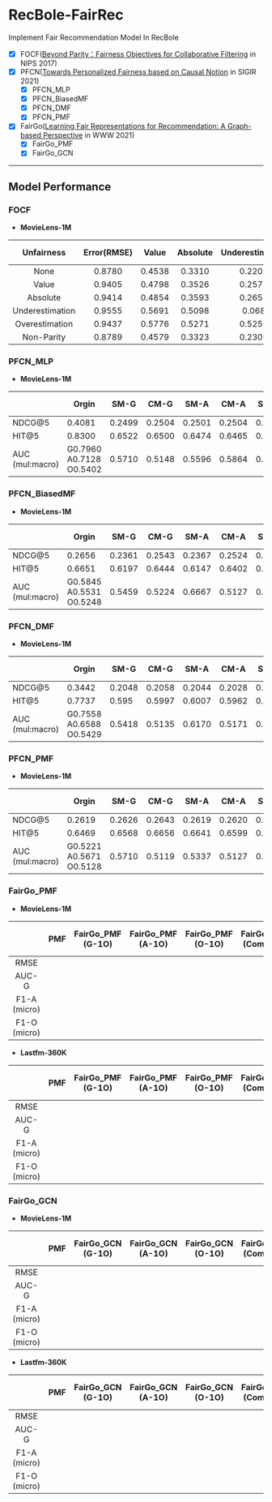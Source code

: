 # RecBole-FairRec
Implement Fair Recommendation Model In RecBole
- [x] FOCF([Beyond Parity：Fairness Objectives for Collaborative Filtering](https://proceedings.neurips.cc/paper/2017/hash/e6384711491713d29bc63fc5eeb5ba4f-Abstract.html) in NIPS 2017)
- [x] PFCN([Towards Personalized Fairness based on Causal Notion](https://dl.acm.org/doi/abs/10.1145/3404835.3462966?casa_token=zzHePKuKP6AAAAAA:YzZp_qUbzsgd3TXWCAGSRAfEHO2oM0_BuWZ5uZlfj_rudqKGYq8douOaZ0GoizxP54jtz3JDFw725xo) in SIGIR 2021)
  - [x] PFCN_MLP 
  - [x] PFCN_BiasedMF
  - [x] PFCN_DMF
  - [x] PFCN_PMF
- [x] FairGo([Learning Fair Representations for Recommendation: A Graph-based Perspective](https://dl.acm.org/doi/abs/10.1145/3442381.3450015?casa_token=MACP_5U-E6sAAAAA:L-dsEbdusWfmzF06OnATJhF2OXbjfu6el37nC-cGMjev4jGH_TBUedXyAhpfcBMyCyhyxOxLQkxqe_w) in WWW 2021) 
  - [x] FairGo_PMF
  - [x] FairGo_GCN
-------------------------------------------------------------
## Model Performance
### FOCF
- **MovieLens-1M**  

| Unfairness | Error(RMSE) | Value | Absolute | Underestimation | Overestimation | Non-Parity |
|:-:| :-:| :-: | :-: | :-: | :-: | :-: |
| None | 0.8780 | 0.4538 | 0.3310 | 0.2208 | 0.2330 | 0.0546 |
| Value | 0.9405 | 0.4798 | 0.3526 | 0.2578 | 0.2220 | 0.0645 |
| Absolute |  0.9414 | 0.4854 | 0.3593 | 0.2652 | 0.2202 | 0.1094 |
| Underestimation | 0.9555 | 0.5691 | 0.5098 | 0.068 | 0.5011 | 0.3410 |
| Overestimation | 0.9437 | 0.5776 | 0.5271 | 0.5251 | 0.0525 | 0.2314 |
| Non-Parity| 0.8789 | 0.4579 | 0.3323 | 0.2309 | 0.2269 | 0.0028 |

### PFCN_MLP
- **MovieLens-1M**

|   | Orgin| SM-G | CM-G  |  SM-A | CM-A  |  SM-O | CM-O | SM-GA | CM-GA | SM-GO | CM-GO | SM-AO | CM-AO | SM-GAO | CM-GAO |
|---|---|---|---|---|---|---|---|---|---|---|---|---|---|---|---|
|  NDCG@5 | 0.4081  | 0.2499 | 0.2504 | 0.2501 | 0.2504 | 0.2509 | 0.2518 | 0.2498 | 0.2521 | 0.2465 | 0.2529  | 0.2489  | 0.2520 |  0.2499 | 0.2520  |
|  HIT@5 | 0.8300 | 0.6522 | 0.6500 | 0.6474 | 0.6465 | 0.6560 | 0.6457 | 0.6530 | 0.6459 | 0.6472 | 0.6512 | 0.6485 | 0.6523 | 0.6563  | 0.6472 |
|  AUC<br/>(mul:macro) |  G0.7960<br/>A0.7128<br/>O0.5402 | 0.5710  | 0.5148  | 0.5596  | 0.5864 | 0.6813 |  0.5062 |  G0.5057<br/>A0.5967 | G0.5227<br/>A0.6154 | G0.5146<br/>O0.6918  | G0.5140<br/>O0.5111  |  A0.6465<br/>O0.6918 | A0.5805<br/>O0.5209  |  G0.5175<br/>A0.6097<br/>O0.6853 | G0.5111<br/>A0.5372<br/>O0.5084  |


### PFCN_BiasedMF
- **MovieLens-1M**

|   | Orgin| SM-G | CM-G  |  SM-A | CM-A  |  SM-O | CM-O | SM-GA | CM-GA | SM-GO | CM-GO | SM-AO | CM-AO | SM-GAO | CM-GAO |
|---|---|---|---|---|---|---|---|---|---|---|---|---|---|---|---|
|  NDCG@5 |  0.2656 | 0.2361| 0.2543 |0.2367 | 0.2524 | 0.2334 | 0.2506 | 0.2371 | 0.2552 | 0.2306 | 0.2555  | 0.2297  | 0.2540 | 0.2344  | 0.2560  |
|  HIT@5 | 0.6651   | 0.6197| 0.6444 | 0.6147| 0.6402 |0.6101  | 0.6425 |0.6134 | 0.6434 | 0.6126 | 0.6502  |  0.6051 | 0.6444 | 0.6180  | 0.6459  |
|  AUC<br/>(mul:macro) |  G0.5845<br/>A0.5531<br/>O0.5248 | 0.5459  | 0.5224  | 0.6667 | 0.5127  | 0.7370  | 0.5119  |  G0.5051<br/>A0.6881 | G0.5120<br/>A0.5331 | G0.5398<br/>O0.7316  | G0.5155<br/>O0.5409  |  A0.6933<br/>O0.7238 | A0.5402<br/>O0.5234  | G0.5355<br/>A0.6600<br/>O0.7303  |  G0.5101<br/>A0.5429<br/>O0.5412 |

### PFCN_DMF
- **MovieLens-1M**

|   | Orgin| SM-G | CM-G  |  SM-A | CM-A  |  SM-O | CM-O | SM-GA | CM-GA | SM-GO | CM-GO | SM-AO | CM-AO | SM-GAO | CM-GAO |
|---|---|---|---|---|---|---|---|---|---|---|---|---|---|---|---|
|  NDCG@5 |  0.3442 |0.2048 |0.2058 | 0.2044 | 0.2028 | 0.2079 | 0.2088 | 0.2033 | 0.2054 | 0.1952 | 0.2083  | 0.2049  | 0.2067 |  0.2079 | 0.2061  |
|  HIT@5 |  0.7737  |0.595 |0.5997 | 0.6007 |0.5962 | 0.6007| 0.6058 | 0.5914 | 0.5995  | 0.5829 | 0.6046  | 0.593  | 0.5983 | 0.6048  |  0.5998 |
|  AUC<br/>(mul:macro) |  G0.7558<br/>A0.6588<br/>O0.5429 | 0.5418  | 0.5135  | 0.6170 | 0.5171  | 0.6929  | 0.5016  |  G0.5558<br/>A0.6371 | G0.5231<br/>A0.5171 | G0.5243<br/>O0.6908  | G0.5162<br/>O0.5030  |  A0.6239<br/>O0.7018 | A0.5063<br/>O0.5017  | G0.5450<br/>A0.5359<br/>O0.7047  |  G0.5133<br/>A0.5128<br/>O0.5057 |

### PFCN_PMF
- **MovieLens-1M**

|   | Orgin| SM-G | CM-G  |  SM-A | CM-A  |  SM-O | CM-O | SM-GA | CM-GA | SM-GO | CM-GO | SM-AO | CM-AO | SM-GAO | CM-GAO |
|---|---|---|---|---|---|---|---|---|---|---|---|---|---|---|---|
|  NDCG@5 |  0.2619 |0.2626 | 0.2643 |0.2619  | 0.2620|0.2615 | 0.2622 |0.2602 |0.2632 | 0.2618 | 0.2633  | 0.2626  | 0.2625 | 0.2623  | 0.2620  |
|  HIT@5 | 0.6469   | 0.6568 | 0.6656 | 0.6641 | 0.6599 | 0.6598 |0.6649  | 0.6603 | 0.6649 | 0.6589 | 0.6636  | 0.6609  | 0.6627 | 0.6669  | 0.6644 |
|  AUC<br/>(mul:macro) |  G0.5221<br/>A0.5671<br/>O0.5128 | 0.5710 | 0.5119  | 0.5337 | 0.5127 | 0.7551  | 0.6667 |  G0.5013<br/>A0.5318 | G0.5140<br/>A0.5016 | G0.5093<br/>O0.7438  | G0.5199<br/>O0.6538 |  A0.6428<br/>O0.7498 | A0.5010<br/>O0.5087  |  G0.5413<br/>A0.6296<br/>O0.7550 | G0.5126<br/>A0.5150<br/>O0.5763  |

### FairGo_PMF
- **MovieLens-1M**

||PMF|FairGo_PMF<br>(G-1O)|FairGo_PMF<br>(A-1O)|FairGo_PMF<br>(O-1O)|FairGo_PMF<br>(Com.-1O)|FairGo_PMF<br>(LVA-G-2O)|FairGo_PMF<br>(LVA-A-2O)|FairGo_PMF<br>(LVA-O-2O)|FairGo_PMF<br>(LVA-Com.-2O)|FairGo_PMF<br>(LBA-G-2O)|FairGo_PMF<br>(LBA-A-2O)|FairGo_PMF<br>(LBA-O-2O)|FairGo_PMF<br>(LBA-Com.-2O)|
|:----:|:----:|:----:|:----:|:----:|:----:|:----:|:----:|:----:|:----:|:----:|:----:|:----:|:----:|
|RMSE| | | | | | | | | | | | | |
|AUC-G| | | | | | | | | | | | | |
|F1-A<br>(micro)| | | | | | | | | | | | | |
|F1-O<br>(micro)| | | | | | | | | | | | | |


- **Lastfm-360K**
  
||PMF|FairGo_PMF<br>(G-1O)|FairGo_PMF<br>(A-1O)|FairGo_PMF<br>(O-1O)|FairGo_PMF<br>(Com.-1O)|FairGo_PMF<br>(LVA-G-2O)|FairGo_PMF<br>(LVA-A-2O)|FairGo_PMF<br>(LVA-O-2O)|FairGo_PMF<br>(LVA-Com.-2O)|FairGo_PMF<br>(LBA-G-2O)|FairGo_PMF<br>(LBA-A-2O)|FairGo_PMF<br>(LBA-O-2O)|FairGo_PMF<br>(LBA-Com.-2O)|
|:----:|:----:|:----:|:----:|:----:|:----:|:----:|:----:|:----:|:----:|:----:|:----:|:----:|:----:|
|RMSE| | | | | | | | | | | | | |
|AUC-G| | | | | | | | | | | | | |
|F1-A<br>(micro)| | | | | | | | | | | | | |
|F1-O<br>(micro)| | | | | | | | | | | | | |

### FairGo_GCN
- **MovieLens-1M**

||PMF|FairGo_GCN<br>(G-1O)|FairGo_GCN<br>(A-1O)|FairGo_GCN<br>(O-1O)|FairGo_GCN<br>(Com.-1O)|FairGo_GCN<br>(LVA-G-2O)|FairGo_GCN<br>(LVA-A-2O)|FairGo_GCN<br>(LVA-O-2O)|FairGo_GCN<br>(LVA-Com.-2O)|FairGo_GCN<br>(LBA-G-2O)|FairGo_GCN<br>(LBA-A-2O)|FairGo_GCN<br>(LBA-O-2O)|FairGo_GCN<br>(LBA-Com.-2O)|
|:----:|:----:|:----:|:----:|:----:|:----:|:----:|:----:|:----:|:----:|:----:|:----:|:----:|:----:|
|RMSE| | | | | | | | | | | | | |
|AUC-G| | | | | | | | | | | | | |
|F1-A<br>(micro)| | | | | | | | | | | | | |
|F1-O<br>(micro)| | | | | | | | | | | | | |

- **Lastfm-360K**
  
||PMF|FairGo_GCN<br>(G-1O)|FairGo_GCN<br>(A-1O)|FairGo_GCN<br>(O-1O)|FairGo_GCN<br>(Com.-1O)|FairGo_GCN<br>(LVA-G-2O)|FairGo_GCN<br>(LVA-A-2O)|FairGo_GCN<br>(LVA-O-2O)|FairGo_GCN<br>(LVA-Com.-2O)|FairGo_GCN<br>(LBA-G-2O)|FairGo_GCN<br>(LBA-A-2O)|FairGo_GCN<br>(LBA-O-2O)|FairGo_GCN<br>(LBA-Com.-2O)|
|:----:|:----:|:----:|:----:|:----:|:----:|:----:|:----:|:----:|:----:|:----:|:----:|:----:|:----:|
|RMSE| | | | | | | | | | | | | |
|AUC-G| | | | | | | | | | | | | |
|F1-A<br>(micro)| | | | | | | | | | | | | |
|F1-O<br>(micro)| | | | | | | | | | | | | |